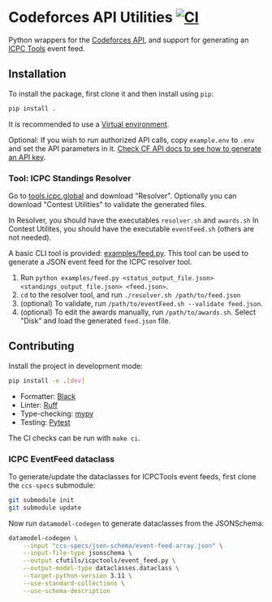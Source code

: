 Codeforces API Utilities [![CI](https://github.com/anurudhp/cfutils/actions/workflows/ci.yaml/badge.svg?branch=main)](https://github.com/anurudhp/cfutils/actions/workflows/ci.yaml)
========================

Python wrappers for the [Codeforces API](https://codeforces.com/apiHelp), and support for generating an [ICPC Tools](https://tools.icpc.global/) event feed.  

Installation
------------

To install the package, first clone it and then install using `pip`:
```sh
pip install .
```
It is recommended to use a [Virtual environment](https://docs.python.org/3/library/venv.html).

Optional: If you wish to run authorized API calls, copy `example.env` to `.env` and set the API parameters in it.
[Check CF API docs to see how to generate an API key](https://codeforces.com/apiHelp).


### Tool: ICPC Standings Resolver

Go to [tools.icpc.global](https://tools.icpc.global/) and download "Resolver".
Optionally you can download "Contest Utilities" to validate the generated files.

In Resolver, you should have the executables `resolver.sh` and `awards.sh`
In Contest Utilites, you should have the executable `eventFeed.sh` (others are not needed).

A basic CLI tool is provided: [examples/feed.py](https://github.com/anurudhp/cfutils/blob/main/examples/feed.py).
This tool can be used to generate a JSON event feed for the ICPC resolver tool.

1. Run `python examples/feed.py <status_output_file.json> <standings_output_file.json> <feed.json>`.
1. `cd` to the resolver tool, and run `./resolver.sh /path/to/feed.json`
1. (optional) To validate, run `/path/to/eventFeed.sh --validate feed.json`.
1. (optional) To edit the awards manually, run `/path/to/awards.sh`. Select "Disk" and load the generated `feed.json` file.

Contributing
------------

Install the project in development mode:
```sh
pip install -e .[dev]
```

- Formatter: [Black](https://black.readthedocs.io/en/stable/)
- Linter: [Ruff](https://beta.ruff.rs/docs/)
- Type-checking: [mypy](https://mypy.readthedocs.io/en/stable/)
- Testing: [Pytest](https://docs.pytest.org/en/7.4.x/)

The CI checks can be run with `make ci`.

### ICPC EventFeed dataclass

To generate/update the dataclasses for ICPCTools event feeds, first clone the `ccs-specs` submodule:

```sh
git submodule init
git submodule update
```

Now run `datamodel-codegen` to generate dataclasses from the JSONSchema:
```sh
datamodel-codegen \
    --input "ccs-specs/json-schema/event-feed-array.json" \
    --input-file-type jsonschema \
    --output cfutils/icpctools/event_feed.py \
    --output-model-type dataclasses.dataclass \
    --target-python-version 3.11 \
    --use-standard-collections \
    --use-schema-description
```
